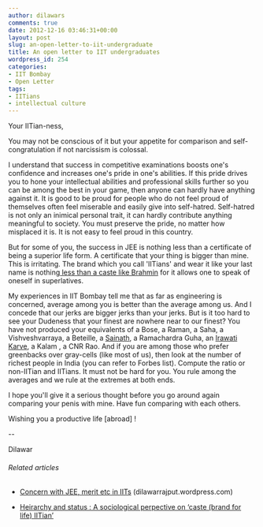 ```yaml
---
author: dilawars
comments: true
date: 2012-12-16 03:46:31+00:00
layout: post
slug: an-open-letter-to-iit-undergraduate
title: An open letter to IIT undergraduates
wordpress_id: 254
categories:
- IIT Bombay
- Open Letter
tags:
- IITians
- intellectual culture
---
```


Your IITian-ness,

You may not be conscious of it but your appetite for comparison and self-congratulation if not narcissism is colossal.

<!-- more -->

I understand that success in competitive examinations boosts one's confidence and increases one's pride in one's abilities. If this pride drives you to hone your intellectual abilities and professional skills further so you can be among the best in your game, then anyone can hardly have anything against it. It is good to be proud for people who do not feel proud of themselves often feel miserable and easily give into self-hatred. Self-hatred is not only an inimical personal trait, it can hardly contribute anything meaningful to society. You must preserve the pride, no matter how misplaced it is. It is not easy to feel proud in this country.

But for some of you, the success in JEE is nothing less than a certificate of being a superior life form. A certificate that your thing is bigger than mine. This is irritating. The brand which you call 'IITians' and wear it like your last name is nothing[ less than a caste like Brahmin](http://dilawarrajput.wordpress.com/2013/02/20/heirarchy-and-status-a-sociological-perpective-on-caste-brand-for-life-iitian/) for it allows one to speak of oneself in superlatives.

My experiences in IIT Bombay tell me that as far as engineering is concerned, average among you is better than the average among us. And I concede that our jerks are bigger jerks than your jerks. But is it too hard to see your Dudeness that your finest are nowhere near to our finest? You have not produced your equivalents of a Bose, a Raman, a Saha, a Vishveshvarraya, a Beteille, a [Sainath](http://en.wikipedia.org/wiki/Palagummi_Sainath), a Ramachardra Guha, an [Irawati Karve](http://en.wikipedia.org/wiki/Irawati_Karve), a Kalam , a CNR Rao. And if you are among those who prefer greenbacks over gray-cells (like most of us), then look at the number of richest people in India (you can refer to Forbes list). Compute the ratio or non-IITian and IITians. It must not be hard for you. You rule among the averages and we rule at the extremes at both ends.

I hope you'll give it a serious thought before you go around again comparing your penis with mine. Have fun comparing with each others.

Wishing you a productive life [abroad] !

--

Dilawar


###### Related articles





	
  * [Concern with JEE, merit etc in IITs](http://dilawarrajput.wordpress.com/2012/06/26/concern-with-jee-merit-etc-in-iits/) (dilawarrajput.wordpress.com)

	
  * [Heirarchy and status : A sociological perpective on ‘caste (brand for life) IITian’](http://dilawarrajput.wordpress.com/2013/02/20/heirarchy-and-status-a-sociological-perpective-on-caste-brand-for-life-iitian/)



